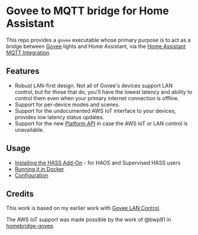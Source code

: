 # Govee to MQTT bridge for Home Assistant

This repo provides a `govee` executable whose primary purpose is to act
as a bridge between [Govee](https://govee.com) lights and Home Assistant,
via the [Home Assistant MQTT Integration](https://www.home-assistant.io/integrations/mqtt/).

## Features

* Robust LAN-first design. Not all of Govee's devices support LAN control,
  but for those that do, you'll have the lowest latency and ability to
  control them even when your primary internet connection is offline.
* Support for per-device modes and scenes.
* Support for the undocumented AWS IoT interface to your devices, provides
  low latency status updates.
* Support for the new [Platform
  API](https://developer.govee.com/reference/get-you-devices) in case the AWS
  IoT or LAN control is unavailable.

## Usage

* [Installing the HASS Add-On](ADDON.md) - for HAOS and Supervised HASS users
* [Running it in Docker](DOCKER.md)
* [Configuration](CONFIG.md)

## Credits

This work is based on my earlier work with [Govee LAN
Control](https://github.com/wez/govee-lan-hass/).

The AWS IoT support was made possible by the work of @bwp91 in
[homebridge-govee](https://github.com/bwp91/homebridge-govee/).

